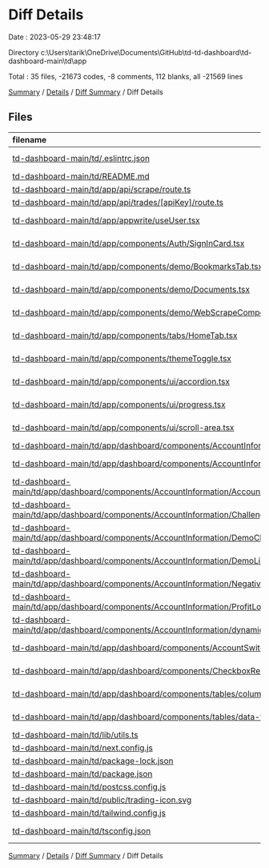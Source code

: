 # Diff Details

Date : 2023-05-29 23:48:17

Directory c:\\Users\\tarik\\OneDrive\\Documents\\GitHub\\td-td-dashboard\\td-dashboard-main\\td\\app

Total : 35 files,  -21673 codes, -8 comments, 112 blanks, all -21569 lines

[Summary](results.md) / [Details](details.md) / [Diff Summary](diff.md) / Diff Details

## Files
| filename | language | code | comment | blank | total |
| :--- | :--- | ---: | ---: | ---: | ---: |
| [td-dashboard-main/td/.eslintrc.json](/td-dashboard-main/td/.eslintrc.json) | JSON with Comments | -3 | 0 | -1 | -4 |
| [td-dashboard-main/td/README.md](/td-dashboard-main/td/README.md) | Markdown | -21 | 0 | -14 | -35 |
| [td-dashboard-main/td/app/api/scrape/route.ts](/td-dashboard-main/td/app/api/scrape/route.ts) | TypeScript | -29 | 0 | -3 | -32 |
| [td-dashboard-main/td/app/api/trades/[apiKey]/route.ts](/td-dashboard-main/td/app/api/trades/%5BapiKey%5D/route.ts) | TypeScript | 37 | -1 | 3 | 39 |
| [td-dashboard-main/td/app/appwrite/useUser.tsx](/td-dashboard-main/td/app/appwrite/useUser.tsx) | TypeScript JSX | 96 | -11 | 4 | 89 |
| [td-dashboard-main/td/app/components/Auth/SignInCard.tsx](/td-dashboard-main/td/app/components/Auth/SignInCard.tsx) | TypeScript JSX | 0 | -1 | 1 | 0 |
| [td-dashboard-main/td/app/components/demo/BookmarksTab.tsx](/td-dashboard-main/td/app/components/demo/BookmarksTab.tsx) | TypeScript JSX | 0 | -2 | 0 | -2 |
| [td-dashboard-main/td/app/components/demo/Documents.tsx](/td-dashboard-main/td/app/components/demo/Documents.tsx) | TypeScript JSX | 0 | -1 | 1 | 0 |
| [td-dashboard-main/td/app/components/demo/WebScrapeComponent.tsx](/td-dashboard-main/td/app/components/demo/WebScrapeComponent.tsx) | TypeScript JSX | -36 | -1 | -6 | -43 |
| [td-dashboard-main/td/app/components/tabs/HomeTab.tsx](/td-dashboard-main/td/app/components/tabs/HomeTab.tsx) | TypeScript JSX | -103 | 0 | 1 | -102 |
| [td-dashboard-main/td/app/components/themeToggle.tsx](/td-dashboard-main/td/app/components/themeToggle.tsx) | TypeScript JSX | 0 | -1 | 0 | -1 |
| [td-dashboard-main/td/app/components/ui/accordion.tsx](/td-dashboard-main/td/app/components/ui/accordion.tsx) | TypeScript JSX | 53 | 0 | 8 | 61 |
| [td-dashboard-main/td/app/components/ui/progress.tsx](/td-dashboard-main/td/app/components/ui/progress.tsx) | TypeScript JSX | 24 | 0 | 5 | 29 |
| [td-dashboard-main/td/app/components/ui/scroll-area.tsx](/td-dashboard-main/td/app/components/ui/scroll-area.tsx) | TypeScript JSX | 43 | 0 | 6 | 49 |
| [td-dashboard-main/td/app/dashboard/components/AccountInformation.module.css](/td-dashboard-main/td/app/dashboard/components/AccountInformation.module.css) | CSS | 31 | 0 | 5 | 36 |
| [td-dashboard-main/td/app/dashboard/components/AccountInformation.tsx](/td-dashboard-main/td/app/dashboard/components/AccountInformation.tsx) | TypeScript JSX | 474 | 5 | 35 | 514 |
| [td-dashboard-main/td/app/dashboard/components/AccountInformation/AccountSummary.tsx](/td-dashboard-main/td/app/dashboard/components/AccountInformation/AccountSummary.tsx) | TypeScript JSX | 161 | 0 | 10 | 171 |
| [td-dashboard-main/td/app/dashboard/components/AccountInformation/ChallengeLiveAcc.tsx](/td-dashboard-main/td/app/dashboard/components/AccountInformation/ChallengeLiveAcc.tsx) | TypeScript JSX | 137 | 0 | 7 | 144 |
| [td-dashboard-main/td/app/dashboard/components/AccountInformation/DemoChallengeCard.tsx](/td-dashboard-main/td/app/dashboard/components/AccountInformation/DemoChallengeCard.tsx) | TypeScript JSX | 161 | 0 | 11 | 172 |
| [td-dashboard-main/td/app/dashboard/components/AccountInformation/DemoLiveCard.tsx](/td-dashboard-main/td/app/dashboard/components/AccountInformation/DemoLiveCard.tsx) | TypeScript JSX | 57 | 0 | 3 | 60 |
| [td-dashboard-main/td/app/dashboard/components/AccountInformation/NegativeProgress.tsx](/td-dashboard-main/td/app/dashboard/components/AccountInformation/NegativeProgress.tsx) | TypeScript JSX | 24 | 0 | 5 | 29 |
| [td-dashboard-main/td/app/dashboard/components/AccountInformation/ProfitLossCard.tsx](/td-dashboard-main/td/app/dashboard/components/AccountInformation/ProfitLossCard.tsx) | TypeScript JSX | 33 | 3 | 7 | 43 |
| [td-dashboard-main/td/app/dashboard/components/AccountInformation/dynamicDemoChallengeCard.tsx](/td-dashboard-main/td/app/dashboard/components/AccountInformation/dynamicDemoChallengeCard.tsx) | TypeScript JSX | 161 | 1 | 10 | 172 |
| [td-dashboard-main/td/app/dashboard/components/AccountSwitcher.tsx](/td-dashboard-main/td/app/dashboard/components/AccountSwitcher.tsx) | TypeScript JSX | 137 | 5 | 7 | 149 |
| [td-dashboard-main/td/app/dashboard/components/CheckboxReactHookFormMultiple.tsx](/td-dashboard-main/td/app/dashboard/components/CheckboxReactHookFormMultiple.tsx) | TypeScript JSX | -23 | 0 | -1 | -24 |
| [td-dashboard-main/td/app/dashboard/components/tables/columns.tsx](/td-dashboard-main/td/app/dashboard/components/tables/columns.tsx) | TypeScript JSX | 99 | 2 | 12 | 113 |
| [td-dashboard-main/td/app/dashboard/components/tables/data-table.tsx](/td-dashboard-main/td/app/dashboard/components/tables/data-table.tsx) | TypeScript JSX | 75 | 0 | 6 | 81 |
| [td-dashboard-main/td/lib/utils.ts](/td-dashboard-main/td/lib/utils.ts) | TypeScript | -5 | 0 | -2 | -7 |
| [td-dashboard-main/td/next.config.js](/td-dashboard-main/td/next.config.js) | JavaScript | -7 | -1 | -2 | -10 |
| [td-dashboard-main/td/package-lock.json](/td-dashboard-main/td/package-lock.json) | JSON | -23,033 | 0 | -1 | -23,034 |
| [td-dashboard-main/td/package.json](/td-dashboard-main/td/package.json) | JSON | -98 | 0 | -1 | -99 |
| [td-dashboard-main/td/postcss.config.js](/td-dashboard-main/td/postcss.config.js) | JavaScript | -6 | 0 | -1 | -7 |
| [td-dashboard-main/td/public/trading-icon.svg](/td-dashboard-main/td/public/trading-icon.svg) | XML | -1 | 0 | 0 | -1 |
| [td-dashboard-main/td/tailwind.config.js](/td-dashboard-main/td/tailwind.config.js) | JavaScript | -78 | -1 | -2 | -81 |
| [td-dashboard-main/td/tsconfig.json](/td-dashboard-main/td/tsconfig.json) | JSON with Comments | -33 | -4 | -1 | -38 |

[Summary](results.md) / [Details](details.md) / [Diff Summary](diff.md) / Diff Details